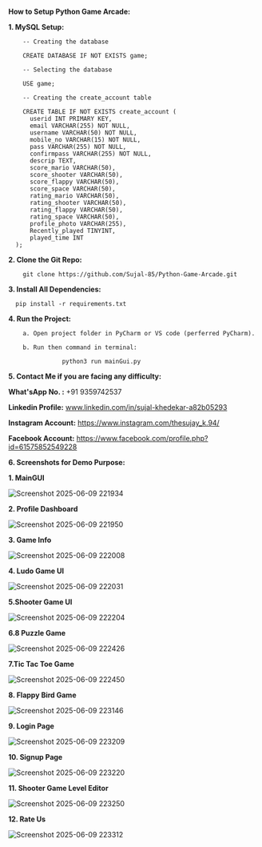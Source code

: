 **How to Setup Python Game Arcade:**

**1. MySQL Setup:** 

        -- Creating the database
        
        CREATE DATABASE IF NOT EXISTS game;
        
        -- Selecting the database
        
        USE game;
        
        -- Creating the create_account table
        
        CREATE TABLE IF NOT EXISTS create_account (
          userid INT PRIMARY KEY,
          email VARCHAR(255) NOT NULL,
          username VARCHAR(50) NOT NULL,
          mobile_no VARCHAR(15) NOT NULL,
          pass VARCHAR(255) NOT NULL,
          confirmpass VARCHAR(255) NOT NULL,
          descrip TEXT,
          score_mario VARCHAR(50),
          score_shooter VARCHAR(50),
          score_flappy VARCHAR(50),
          score_space VARCHAR(50),
          rating_mario VARCHAR(50),
          rating_shooter VARCHAR(50),
          rating_flappy VARCHAR(50),
          rating_space VARCHAR(50),
          profile_photo VARCHAR(255),
          Recently_played TINYINT,
          played_time INT
      );


**2. Clone the Git Repo:**

        git clone https://github.com/Sujal-85/Python-Game-Arcade.git
        
**3. Install All Dependencies:**

      pip install -r requirements.txt

**4. Run the Project:**

        a. Open project folder in PyCharm or VS code (perferred PyCharm).

        b. Run then command in terminal:

                   python3 run mainGui.py



**5. Contact Me if you are facing any difficulty:**

  **What'sApp No. :** +91 9359742537
  
  **Linkedin Profile:**  www.linkedin.com/in/sujal-khedekar-a82b05293
  
  **Instagram Account:**  https://www.instagram.com/thesujay_k.94/

  **Facebook Account:** https://www.facebook.com/profile.php?id=61575852549228
   




**6. Screenshots for Demo Purpose:**


**1. MainGUI**

![Screenshot 2025-06-09 221934](https://github.com/user-attachments/assets/0b76e1a4-f1be-48ff-bf4e-d7fc79489efc)

**2. Profile Dashboard**

![Screenshot 2025-06-09 221950](https://github.com/user-attachments/assets/4443c15a-0ff2-4bfd-b016-13f3f187a211)

**3. Game Info**

![Screenshot 2025-06-09 222008](https://github.com/user-attachments/assets/d3f54a70-47bb-4ade-9560-a44b7f867a25)

**4. Ludo Game UI**

![Screenshot 2025-06-09 222031](https://github.com/user-attachments/assets/c38f6d46-a85a-46b6-a6ab-b60ab25a1788)

**5.Shooter Game UI**

![Screenshot 2025-06-09 222204](https://github.com/user-attachments/assets/df1ab783-27b6-40a2-b558-7b7cbdc22d32)

**6.8 Puzzle Game**

![Screenshot 2025-06-09 222426](https://github.com/user-attachments/assets/d3837860-09fd-4316-8470-433eb819ad17)

**7.Tic Tac Toe Game**

![Screenshot 2025-06-09 222450](https://github.com/user-attachments/assets/6086918e-6903-44c5-ac87-f4e4b03417b0)

**8. Flappy Bird Game**

![Screenshot 2025-06-09 223146](https://github.com/user-attachments/assets/ab20384b-b993-4ba8-979f-aba79aa69773)

**9. Login Page**

![Screenshot 2025-06-09 223209](https://github.com/user-attachments/assets/346cdbd2-b1a1-40c8-9739-22eca33899bb)

**10. Signup Page**

![Screenshot 2025-06-09 223220](https://github.com/user-attachments/assets/690e7344-ab58-456f-be79-4bd8f0b8b87c)

**11. Shooter Game Level Editor**

![Screenshot 2025-06-09 223250](https://github.com/user-attachments/assets/98f37779-9e4f-4d2a-8b3e-c442e39a63f0)

**12. Rate Us**

![Screenshot 2025-06-09 223312](https://github.com/user-attachments/assets/12777322-5696-4c1a-a32e-d858bea9dc0e)



